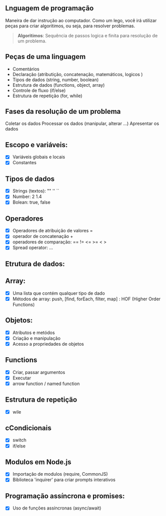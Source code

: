 ## Lnguagem de programação

Maneira de dar instrução ao computador.
Como um lego, você irá utilizar peças para criar algoritimos, ou seja, para resolver problemas.

>    **Algoritimos**: Sequência   de passos logica e finita para resolução de um problema.

## Peças de uma linguagem

- Comentários
- Declaração (atributição, concatenação, matemáticos, logicos )
- Tipos de dados (string, number, boolean)
- Estrutura de dados (functions, object, array)
- Controle de fluxo (if/else)
- Estrutura de repetição (for, while)


## Fases da resolução de um problema

Coletar os dados
Processar os dados (manipular, alterar ...)
Apresentar os dados

## Escopo e variáveis:

- [X] Variáveis globais e locais
- [X] Constantes

## Tipos de dados 

- [X] Strings (textos): "" '' ``
- [X] Number: 2 1.4
- [X] Bolean: true, false

## Operadores

- [X] Operadores de atribuição de valores = 
- [X] operador de concatenação +
- [X] operadores de comparação:  == != <= >= < >
- [X] Spread operator: ...

## Etrutura de dados:

## Array:

- [X] Uma lista que contém qualquer tipo de dado
- [X] Métodos de array: push, [find, forEach, filter, map] : HOF (Higher Order Functions)

## Objetos:

- [X] Atributos e metódos 
- [X] Criação e manipulação
- [x] Acesso a propriedades de objetos

## Functions

- [X] Criar, passar argumentos
- [X] Executar
- [x] arrow function / named function

## Estrutura de repetição

- [X] wile

## cCondicionais

- [X] switch
- [X] if/else

## Modulos em Node.js

- [X] Importação de modulos (require, CommonJS)
- [X] Biblioteca 'inquirer' para criar prompts interativos

## Programação assíncrona e promises:

- [X] Uso de funções assíncronas (async/await)
